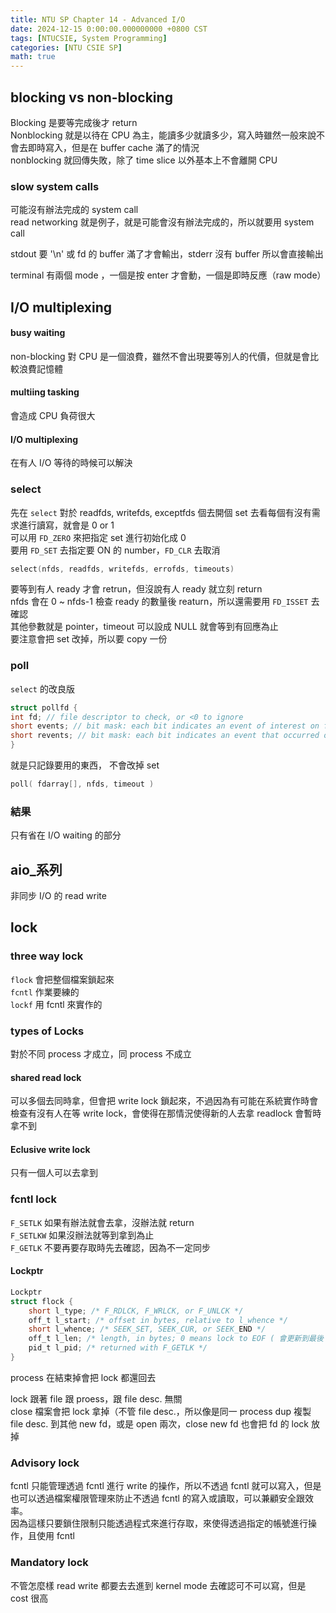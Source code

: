 ```yaml
---
title: NTU SP Chapter 14 - Advanced I/O
date: 2024-12-15 0:00:00.000000000 +0800 CST
tags: [NTUCSIE, System Programming]
categories: [NTU CSIE SP]
math: true
---
```



## blocking vs non-blocking
Blocking 是要等完成後才 return\
Nonblocking 就是以待在 CPU 為主，能讀多少就讀多少，寫入時雖然一般來說不會去即時寫入，但是在 buffer cache 滿了的情況\
 nonblocking 就回傳失敗，除了 time slice 以外基本上不會離開 CPU

### slow system calls
可能沒有辦法完成的 system call\
read networking 就是例子，就是可能會沒有辦法完成的，所以就要用 system call

stdout 要 '\n' 或 fd 的 buffer 滿了才會輸出，stderr 沒有 buffer 所以會直接輸出

terminal 有兩個 mode ，一個是按 enter 才會動，一個是即時反應（raw mode）

## I/O multiplexing
#### busy waiting
non-blocking 對 CPU 是一個浪費，雖然不會出現要等別人的代價，但就是會比較浪費記憶體

#### multiing tasking 
會造成 CPU 負荷很大

#### I/O multiplexing
在有人 I/O 等待的時候可以解決
### select
先在 `select` 對於 readfds, writefds, exceptfds 個去開個 set 去看每個有沒有需求進行讀寫，就會是 0 or 1\
可以用 `FD_ZERO` 來把指定 set 進行初始化成 0\
要用 `FD_SET` 去指定要 ON 的 number，`FD_CLR` 去取消

```c
select(nfds, readfds, writefds, errofds, timeouts)
```
要等到有人 ready 才會 retrun，但沒說有人 ready 就立刻 return\
nfds 會在 0 ~ nfds-1 檢查 ready 的數量後 reaturn，所以還需要用 `FD_ISSET` 去確認\
其他參數就是 pointer，timeout 可以設成 NULL 就會等到有回應為止\
要注意會把 set 改掉，所以要 copy 一份

### poll
`select` 的改良版
```c
struct pollfd {
int fd; // file descriptor to check, or <0 to ignore
short events; // bit mask: each bit indicates an event of interest on fd (more than select)
short revents; // bit mask: each bit indicates an event that occurred on fd
}
```
就是只記錄要用的東西，
不會改掉 set
```c
poll( fdarray[], nfds, timeout )
```
### 結果
只有省在 I/O waiting 的部分

## aio_系列
非同步 I/O 的 read write

## lock
### three way lock
`flock` 會把整個檔案鎖起來\
`fcntl` 作業要練的\
`lockf` 用 fcntl 來實作的

### types of Locks
對於不同 process 才成立，同 process 不成立
#### shared read lock
可以多個去同時拿，但會把 write lock 鎖起來，不過因為有可能在系統實作時會檢查有沒有人在等 write lock，會使得在那情況使得新的人去拿 readlock 會暫時拿不到
#### Eclusive write lock
只有一個人可以去拿到

### fcntl lock
`F_SETLK` 如果有辦法就會去拿，沒辦法就 return \
`F_SETLKW` 如果沒辦法就等到拿到為止\
`F_GETLK` 不要再要存取時先去確認，因為不一定同步

#### Lockptr 
```c
Lockptr
struct flock {
	short l_type; /* F_RDLCK, F_WRLCK, or F_UNLCK */
	off_t l_start; /* offset in bytes, relative to l_whence */
	short l_whence; /* SEEK_SET, SEEK_CUR, or SEEK_END */
	off_t l_len; /* length, in bytes; 0 means lock to EOF ( 會更新到最後 ) */ 
	pid_t l_pid; /* returned with F_GETLK */
}
```

process 在結束掉會把 lock 都還回去

lock 跟著 file 跟 proess，跟 file desc. 無關\
close 檔案會把 lock 拿掉（不管 file desc.，所以像是同一 process dup 複製 file desc. 到其他 new fd，或是 open 兩次，close new fd 也會把 fd 的 lock 放掉
### Advisory lock 
fcntl 只能管理透過 fcntl 進行 write 的操作，所以不透過 fcntl 就可以寫入，但是也可以透過檔案權限管理來防止不透過 fcntl 的寫入或讀取，可以兼顧安全跟效率。\
因為這樣只要鎖住限制只能透過程式來進行存取，來使得透過指定的帳號進行操作，且使用 fcntl
### Mandatory lock
不管怎麼樣 read write 都要去去進到 kernel mode 去確認可不可以寫，但是 cost 很高